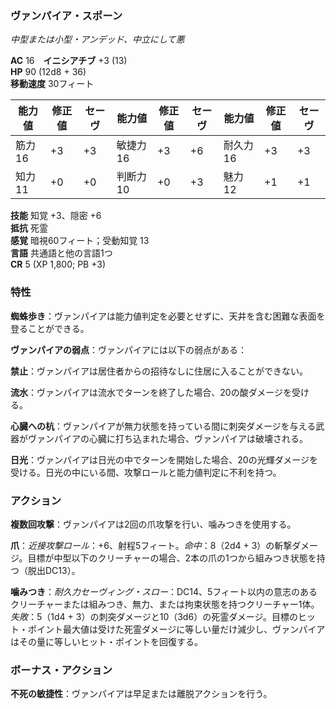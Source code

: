 ### ヴァンパイア・スポーン
*中型または小型・アンデッド、中立にして悪*

**AC** 16　**イニシアチブ** +3 (13)  
**HP** 90 (12d8 + 36)  
**移動速度** 30フィート

| 能力値 | 修正値 | セーヴ | 能力値 | 修正値 | セーヴ | 能力値 | 修正値 | セーヴ |
|--------|--------|--------|--------|--------|--------|--------|--------|--------|
| 筋力16 | +3 | +3 | 敏捷力16 | +3 | +6 | 耐久力16 | +3 | +3 |
| 知力11 | +0 | +0 | 判断力10 | +0 | +3 | 魅力12 | +1 | +1 |

**技能** 知覚 +3、隠密 +6  
**抵抗** 死霊  
**感覚** 暗視60フィート；受動知覚 13  
**言語** 共通語と他の言語1つ  
**CR** 5 (XP 1,800; PB +3)

### 特性

**蜘蛛歩き**：ヴァンパイアは能力値判定を必要とせずに、天井を含む困難な表面を登ることができる。

**ヴァンパイアの弱点**：ヴァンパイアには以下の弱点がある：

**禁止**：ヴァンパイアは居住者からの招待なしに住居に入ることができない。

**流水**：ヴァンパイアは流水でターンを終了した場合、20の酸ダメージを受ける。

**心臓への杭**：ヴァンパイアが無力状態を持っている間に刺突ダメージを与える武器がヴァンパイアの心臓に打ち込まれた場合、ヴァンパイアは破壊される。

**日光**：ヴァンパイアは日光の中でターンを開始した場合、20の光輝ダメージを受ける。日光の中にいる間、攻撃ロールと能力値判定に不利を持つ。

### アクション

**複数回攻撃**：ヴァンパイアは2回の爪攻撃を行い、噛みつきを使用する。

**爪**：*近接攻撃ロール*：+6、射程5フィート。*命中*：8（2d4 + 3）の斬撃ダメージ。目標が中型以下のクリーチャーの場合、2本の爪の1つから組みつき状態を持つ（脱出DC13）。

**噛みつき**：*耐久力セーヴィング・スロー*：DC14、5フィート以内の意志のあるクリーチャーまたは組みつき、無力、または拘束状態を持つクリーチャー1体。*失敗*：5（1d4 + 3）の刺突ダメージと10（3d6）の死霊ダメージ。目標のヒット・ポイント最大値は受けた死霊ダメージに等しい量だけ減少し、ヴァンパイアはその量に等しいヒット・ポイントを回復する。

### ボーナス・アクション

**不死の敏捷性**：ヴァンパイアは早足または離脱アクションを行う。